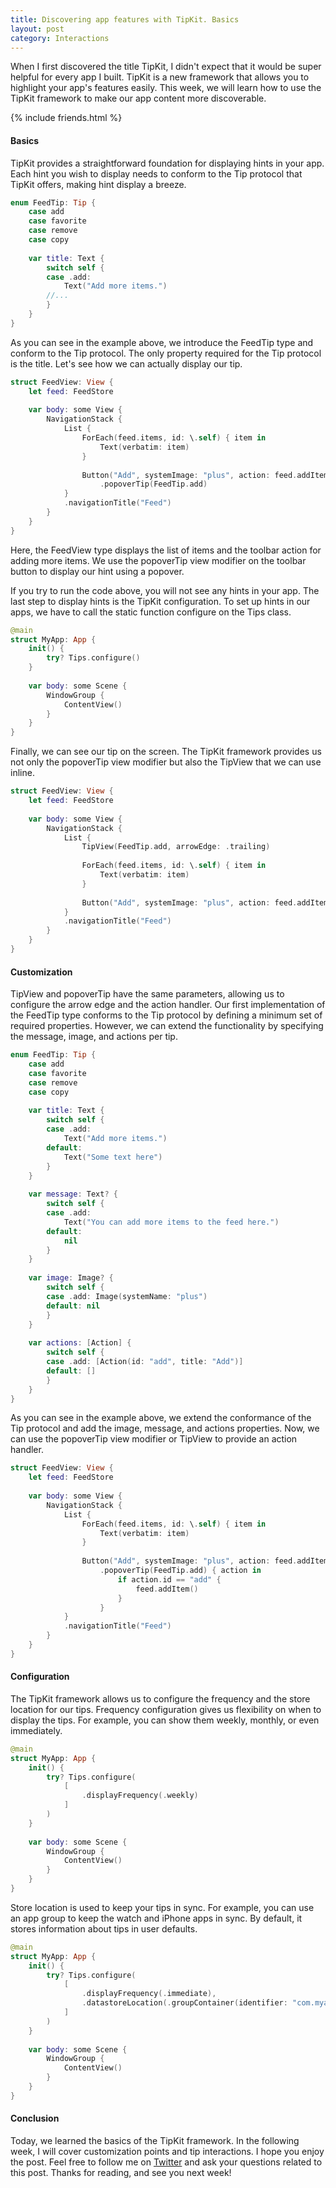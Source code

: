 ```yaml
---
title: Discovering app features with TipKit. Basics
layout: post
category: Interactions
---
```


When I first discovered the title TipKit, I didn't expect that it would be super helpful for every app I built. TipKit is a new framework that allows you to highlight your app's features easily. This week, we will learn how to use the TipKit framework to make our app content more discoverable.

{% include friends.html %}

#### Basics
TipKit provides a straightforward foundation for displaying hints in your app. Each hint you wish to display needs to conform to the Tip protocol that TipKit offers, making hint display a breeze.

```swift
enum FeedTip: Tip {
    case add
    case favorite
    case remove
    case copy
    
    var title: Text {
        switch self {
        case .add:
            Text("Add more items.")
        //...
        }
    }
}
```

As you can see in the example above, we introduce the FeedTip type and conform to the Tip protocol. The only property required for the Tip protocol is the title. Let's see how we can actually display our tip.

```swift
struct FeedView: View {
    let feed: FeedStore
    
    var body: some View {
        NavigationStack {
            List {
                ForEach(feed.items, id: \.self) { item in
                    Text(verbatim: item)
                }
                
                Button("Add", systemImage: "plus", action: feed.addItem)
                    .popoverTip(FeedTip.add)
            }
            .navigationTitle("Feed")
        }
    }
}
```

Here, the FeedView type displays the list of items and the toolbar action for adding more items. We use the popoverTip view modifier on the toolbar button to display our hint using a popover.

If you try to run the code above, you will not see any hints in your app. The last step to display hints is the TipKit configuration. To set up hints in our apps, we have to call the static function configure on the Tips class.

```swift
@main
struct MyApp: App {
    init() {
        try? Tips.configure()
    }
    
    var body: some Scene {
        WindowGroup {
            ContentView()
        }
    }
}

```

Finally, we can see our tip on the screen. The TipKit framework provides us not only the popoverTip view modifier but also the TipView that we can use inline.

```swift
struct FeedView: View {
    let feed: FeedStore
    
    var body: some View {
        NavigationStack {
            List {
                TipView(FeedTip.add, arrowEdge: .trailing)
                
                ForEach(feed.items, id: \.self) { item in
                    Text(verbatim: item)
                }
                
                Button("Add", systemImage: "plus", action: feed.addItem)
            }
            .navigationTitle("Feed")
        }
    }
}

```

#### Customization
TipView and popoverTip have the same parameters, allowing us to configure the arrow edge and the action handler. Our first implementation of the FeedTip type conforms to the Tip protocol by defining a minimum set of required properties. However, we can extend the functionality by specifying the message, image, and actions per tip.

```swift
enum FeedTip: Tip {
    case add
    case favorite
    case remove
    case copy
    
    var title: Text {
        switch self {
        case .add:
            Text("Add more items.")
        default:
            Text("Some text here")
        }
    }
    
    var message: Text? {
        switch self {
        case .add:
            Text("You can add more items to the feed here.")
        default:
            nil
        }
    }
    
    var image: Image? {
        switch self {
        case .add: Image(systemName: "plus")
        default: nil
        }
    }
    
    var actions: [Action] {
        switch self {
        case .add: [Action(id: "add", title: "Add")]
        default: []
        }
    }
}
```

As you can see in the example above, we extend the conformance of the Tip protocol and add the image, message, and actions properties. Now, we can use the popoverTip view modifier or TipView to provide an action handler.

```swift
struct FeedView: View {
    let feed: FeedStore
    
    var body: some View {
        NavigationStack {
            List {
                ForEach(feed.items, id: \.self) { item in
                    Text(verbatim: item)
                }
                
                Button("Add", systemImage: "plus", action: feed.addItem)
                    .popoverTip(FeedTip.add) { action in
                        if action.id == "add" {
                            feed.addItem()
                        }
                    }
            }
            .navigationTitle("Feed")
        }
    }
}
```

#### Configuration
The TipKit framework allows us to configure the frequency and the store location for our tips. Frequency configuration gives us flexibility on when to display the tips. For example, you can show them weekly, monthly, or even immediately.

```swift
@main
struct MyApp: App {
    init() {
        try? Tips.configure(
            [
                .displayFrequency(.weekly)
            ]
        )
    }
    
    var body: some Scene {
        WindowGroup {
            ContentView()
        }
    }
}
```

Store location is used to keep your tips in sync. For example, you can use an app group to keep the watch and iPhone apps in sync. By default, it stores information about tips in user defaults.

```swift
@main
struct MyApp: App {
    init() {
        try? Tips.configure(
            [
                .displayFrequency(.immediate),
                .datastoreLocation(.groupContainer(identifier: "com.myapp.group"))
            ]
        )
    }
    
    var body: some Scene {
        WindowGroup {
            ContentView()
        }
    }
}
```

#### Conclusion
Today, we learned the basics of the TipKit framework. In the following week, I will cover customization points and tip interactions. I hope you enjoy the post. Feel free to follow me on [Twitter](https://twitter.com/mecid) and ask your questions related to this post. Thanks for reading, and see you next week!
